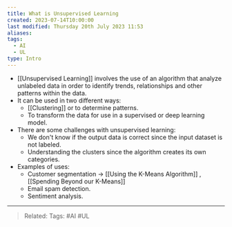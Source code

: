 ```yaml
---
title: What is Unsupervised Learning
created: 2023-07-14T10:00:00
last modified: Thursday 20th July 2023 11:53
aliases: 
tags:
  - AI
  - UL
type: Intro
---
```

- [[Unsupervised Learning]] involves the use of an algorithm that analyze unlabeled data in order to identify trends, relationships and other patterns within the data.
- It can be used in two different ways: 
	- [[Clustering]] or to determine patterns.
	- To transform the data for use in a supervised or deep learning model.
- There are some challenges with unsupervised learning: 
	-  We don't know if the output data is correct since the input dataset is not labeled.
	-  Understanding the clusters since the algorithm creates its own categories.
- Examples of uses:
	- Customer segmentation -> [[Using the K-Means Algorithm]] , [[Spending Beyond our K-Means]]
	- Email spam detection.
	- Sentiment analysis.

---
>Related: 
>Tags: #AI #UL